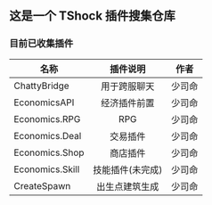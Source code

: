 ## 这是一个 TShock 插件搜集仓库

### 目前已收集插件

| 名称            |     插件说明     |  作者  |
| --------------- | :--------------: | :----: |
| ChattyBridge    |   用于跨服聊天   | 少司命 |
| EconomicsAPI    |   经济插件前置   | 少司命 |
| Economics.RPG   |       RPG        | 少司命 |
| Economics.Deal  |     交易插件     | 少司命 |
| Economics.Shop  |     商店插件     | 少司命 |
| Economics.Skill | 技能插件(未完成) | 少司命 |
| CreateSpawn     |  出生点建筑生成  | 少司命 |
